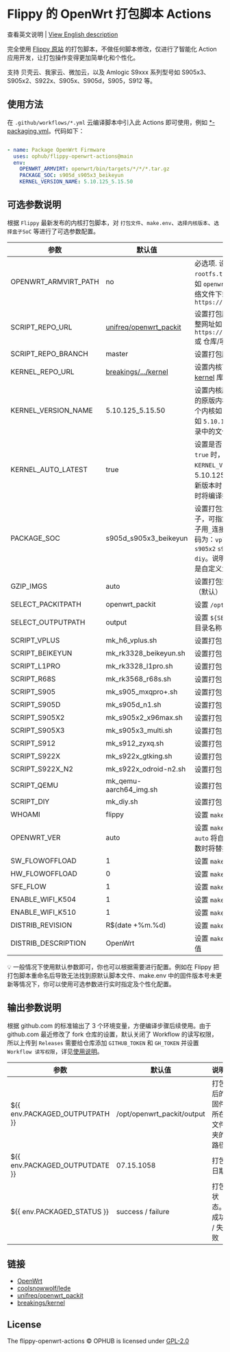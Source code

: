 # Flippy 的 OpenWrt 打包脚本 Actions

查看英文说明 | [View English description](README.md)

完全使用 [Flippy 原站](https://github.com/unifreq/openwrt_packit) 的打包脚本，不做任何脚本修改，仅进行了智能化 Action 应用开发，让打包操作变得更加简单化和个性化。

支持 贝壳云、我家云、微加云，以及 Amlogic S9xxx 系列型号如 S905x3、S905x2、S922x、S905x、S905d，S905，S912 等。

## 使用方法

在 `.github/workflows/*.yml` 云编译脚本中引入此 Actions 即可使用，例如 [*-packaging.yml](.github/workflows/use-releases-file-to-packaging.yml)。代码如下：

```yaml

- name: Package OpenWrt Firmware
  uses: ophub/flippy-openwrt-actions@main
  env:
    OPENWRT_ARMVIRT: openwrt/bin/targets/*/*/*.tar.gz
    PACKAGE_SOC: s905d_s905x3_beikeyun
    KERNEL_VERSION_NAME: 5.10.125_5.15.50

```

## 可选参数说明

根据 `Flippy` 最新发布的内核打包脚本，对 `打包文件`、`make.env`、`选择内核版本`、`选择盒子SoC` 等进行了可选参数配置。

| 参数                   | 默认值                  | 说明                                            |
|------------------------|------------------------|------------------------------------------------|
| OPENWRT_ARMVIRT_PATH   | no                     | 必选项. 设置 `openwrt-armvirt-64-default-rootfs.tar.gz` 的文件路径，可以使用相对路径如 `openwrt/bin/targets/*/*/*.tar.gz` 或 网络文件下载地址如 `https://github.com/*/releases/*/*.tar.gz` |
| SCRIPT_REPO_URL        | [unifreq/openwrt_packit](https://github.com/ophub/flippy-openwrt-actions/blob/main/openwrt_flippy.sh#L24) | 设置打包脚本源码仓库。可以填写 `github` 的完整网址如 `https://github.com/unifreq/openwrt_packit` 或 仓库/项目 简写如 `unifreq/openwrt_packit` |
| SCRIPT_REPO_BRANCH     | master                 | 设置打包脚本源码仓库的分支                        |
| KERNEL_REPO_URL        | [breakings/.../kernel](https://github.com/ophub/flippy-openwrt-actions/blob/main/openwrt_flippy.sh#L26) | 设置内核下载地址，默认从 breakings 维护的 [kernel](https://github.com/breakings/OpenWrt/tree/main/opt/kernel) 库里下载 Flippy 的内核。 |
| KERNEL_VERSION_NAME    | 5.10.125_5.15.50       | 设置内核版本，[kernel](https://github.com/breakings/OpenWrt/tree/main/opt/kernel) 库里收藏了众多 Flippy 的原版内核，可以查看并选择指定。可指定单个内核如 `5.10.125` ，可选择多个内核用`_`连接如 `5.10.125_5.15.50` ，内核名称以 kernel 目录中的文件夹名称为准。 |
| KERNEL_AUTO_LATEST     | true                   | 设置是否自动采用同系列最新版本内核。当为 `true` 时，将自动在内核库中查找在 `KERNEL_VERSION_NAME` 中指定的内核如 5.10.125 的同系列是否有更新的版本，如有更新版本时，将自动更换为最新版。设置为 `false` 时将编译指定版本内核。 |
| PACKAGE_SOC            | s905d_s905x3_beikeyun  | 设置打包盒子的 `SOC` ，默认 `all` 打包全部盒子，可指定单个盒子如 `s905x3` ，可选择多个盒子用`_`连接如 `s905x3_s905d` 。各盒子的SoC代码为：`vplus` `beikeyun` `l1pro` `r68s` `s905` `s905d` `s905x2` `s905x3` `s912` `s922x` `s922x-n2` `qemu` `diy`。说明：`s922x-n2` 是 `s922x-odroid-n2`, `diy` 是自定义盒子。 |
| GZIP_IMGS              | auto                   | 设置打包完毕后文件压缩的格式，可选值 `.gz`（默认） / `.xz` / `.zip` / `.zst` / `.7z` |
| SELECT_PACKITPATH      | openwrt_packit         | 设置 `/opt` 下的打包目录名称                     |
| SELECT_OUTPUTPATH      | output                 | 设置 `${SELECT_PACKITPATH}` 目录中固件输出的目录名称 |
| SCRIPT_VPLUS           | mk_h6_vplus.sh         | 设置打包 `h6 vplus` 的脚本文件名                 |
| SCRIPT_BEIKEYUN        | mk_rk3328_beikeyun.sh  | 设置打包 `rk3328 beikeyun` 的脚本文件名          |
| SCRIPT_L1PRO           | mk_rk3328_l1pro.sh     | 设置打包 `rk3328 l1pro` 的脚本文件名             |
| SCRIPT_R68S            | mk_rk3568_r68s.sh      | 设置打包 `rk3568 r68s` 的脚本文件名             |
| SCRIPT_S905            | mk_s905_mxqpro+.sh     | 设置打包 `s905 mxqpro+` 的脚本文件名             |
| SCRIPT_S905D           | mk_s905d_n1.sh         | 设置打包 `s905d n1` 的脚本文件名                 |
| SCRIPT_S905X2          | mk_s905x2_x96max.sh    | 设置打包 `s905x2 x96max` 的脚本文件名            |
| SCRIPT_S905X3          | mk_s905x3_multi.sh     | 设置打包 `s905x3 multi` 的脚本文件名             |
| SCRIPT_S912            | mk_s912_zyxq.sh        | 设置打包 `s912 zyxq` 的脚本文件名                |
| SCRIPT_S922X           | mk_s922x_gtking.sh     | 设置打包 `s922x gtking` 的脚本文件名             |
| SCRIPT_S922X_N2        | mk_s922x_odroid-n2.sh  | 设置打包 `s922x odroid-n2` 的脚本文件名          |
| SCRIPT_QEMU            | mk_qemu-aarch64_img.sh | 设置打包 `qemu` 的脚本文件名                     |
| SCRIPT_DIY             | mk_diy.sh              | 设置打包 `diy` 自定义脚本文件名                  |
| WHOAMI                 | flippy                 | 设置 `make.env` 中 `WHOAMI` 参数的值            |
| OPENWRT_VER            | auto                   | 设置 `make.env` 中 `OPENWRT_VER` 参数的值。默认 `auto` 将自动继承文件中的赋值，设置为其他参数时将替换为自定义参数。 |
| SW_FLOWOFFLOAD         | 1                      | 设置 `make.env` 中 `SW_FLOWOFFLOAD` 参数的值    |
| HW_FLOWOFFLOAD         | 0                      | 设置 `make.env` 中 `HW_FLOWOFFLOAD` 参数的值    |
| SFE_FLOW               | 1                      | 设置 `make.env` 中 `SFE_FLOW` 参数的值    |
| ENABLE_WIFI_K504       | 1                      | 设置 `make.env` 中 `ENABLE_WIFI_K504` 参数的值  |
| ENABLE_WIFI_K510       | 1                      | 设置 `make.env` 中 `ENABLE_WIFI_K510` 参数的值  |
| DISTRIB_REVISION       | R$(date +%m.%d)        | 设置 `make.env` 中 `DISTRIB_REVISION` 参数的值  |
| DISTRIB_DESCRIPTION    | OpenWrt                | 设置 `make.env` 中 `DISTRIB_DESCRIPTION` 参数的值  |

💡 一般情况下使用默认参数即可，你也可以根据需要进行配置。例如在 Flippy 把打包脚本重命名后导致无法找到原默认脚本文件、make.env 中的固件版本号未更新等情况下，你可以使用可选参数进行实时指定及个性化配置。

## 输出参数说明

根据 github.com 的标准输出了 3 个环境变量，方便编译步骤后续使用。由于 github.com 最近修改了 fork 仓库的设置，默认关闭了 Workflow 的读写权限，所以上传到 `Releases` 需要给仓库添加 `GITHUB_TOKEN` 和 `GH_TOKEN` 并设置 `Workflow 读写权限`，详见[使用说明](https://github.com/ophub/amlogic-s9xxx-openwrt/blob/main/router-config/README.cn.md#2-设置隐私变量-github_token)。

| 参数                            | 默认值                      | 说明                       |
|--------------------------------|----------------------------|----------------------------|
| ${{ env.PACKAGED_OUTPUTPATH }} | /opt/openwrt_packit/output | 打包后的固件所在文件夹的路径    |
| ${{ env.PACKAGED_OUTPUTDATE }} | 07.15.1058                 | 打包日期                     |
| ${{ env.PACKAGED_STATUS }}     | success / failure          | 打包状态。成功 / 失败          |

## 链接

- [OpenWrt](https://github.com/openwrt/openwrt)
- [coolsnowwolf/lede](https://github.com/coolsnowwolf/lede)
- [unifreq/openwrt_packit](https://github.com/unifreq/openwrt_packit)
- [breakings/kernel](https://github.com/breakings/OpenWrt/tree/main/opt/kernel)

## License

The flippy-openwrt-actions © OPHUB is licensed under [GPL-2.0](https://github.com/ophub/flippy-openwrt-actions/blob/main/LICENSE)
